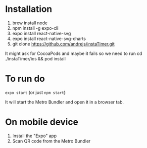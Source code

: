 # Installation
1. brew install node
2. npm install -g expo-cli
3. expo install react-native-svg
4. expo install react-native-svg-charts
5. git clone https://github.com/andrejs/instaTimer.git

It might ask for CocoaPods and maybe it fails so we need to run
cd ./instaTimer/ios && pod install

# To run do
`expo start` (or just `npm start`)

It will start the Metro Bundler and open it in a browser tab.

# On mobile device
1. Install the "Expo" app
2. Scan QR code from the Metro Bundler
